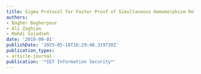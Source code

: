 ```yaml
---
title: Sigma Protocol for Faster Proof of Simultaneous Homomorphism Relations
authors:
- Bagher Bagherpour
- Ali Zaghian
- Mahdi Sajadieh
date: '2019-09-01'
publishDate: '2025-05-18T16:29:48.319730Z'
publication_types:
- article-journal
publication: '*IET Information Security*'
---
```

